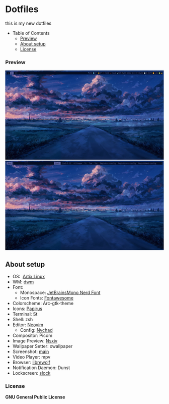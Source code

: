 # Dotfiles

this is my new dotfiles

- Table of Contents
  - [Preview](#Preview)
  - [About setup](#About-setup)
  - [License](#License)

### Preview

![dwm](https://github.com/lutheran736/dotfiles/blob/master/dwm.png?raw=true)
![dmenu](https://github.com/lutheran736/dotfiles/blob/master/dmenu.png?raw=true)

## About setup

- OS:  [Artix Linux](https://wiki.artixlinux.org)
- WM: [dwm](https://github.com/SweetMask4/sweetdwm)
- Font:
  - Monospace: [JetBrainsMono Nerd Font](https://www.nerdfonts.com/font-downloads)
  - Icon Fonts: [Fontawesome](https://github.com/FortAwesome/Font-Awesome)
- Colorscheme: Arc-gtk-theme
- Icons: [Papirus](https://github.com/PapirusDevelopmentTeam/papirus-icon-theme)
- Terminal: St
- Shell: zsh
- Editor: [Neovim](https://neovim.io/)
    - Config: [Nvchad](https://nvchad.github.io/)
- Compositor: Picom
- Image Preview: [Nsxiv](https://nsxiv.codeberg.page/)
- Wallpaper Setter: xwallpaper
- Screenshot: [main](https://github.com/naelstrof/maim)
- Video Player: mpv
- Browser: [librewolf](https://librewolf.net/)
- Notification Daemon: Dunst
- Lockscreen: [slock](https://tools.suckless.org/slock/)

### License

**GNU General Public License**
